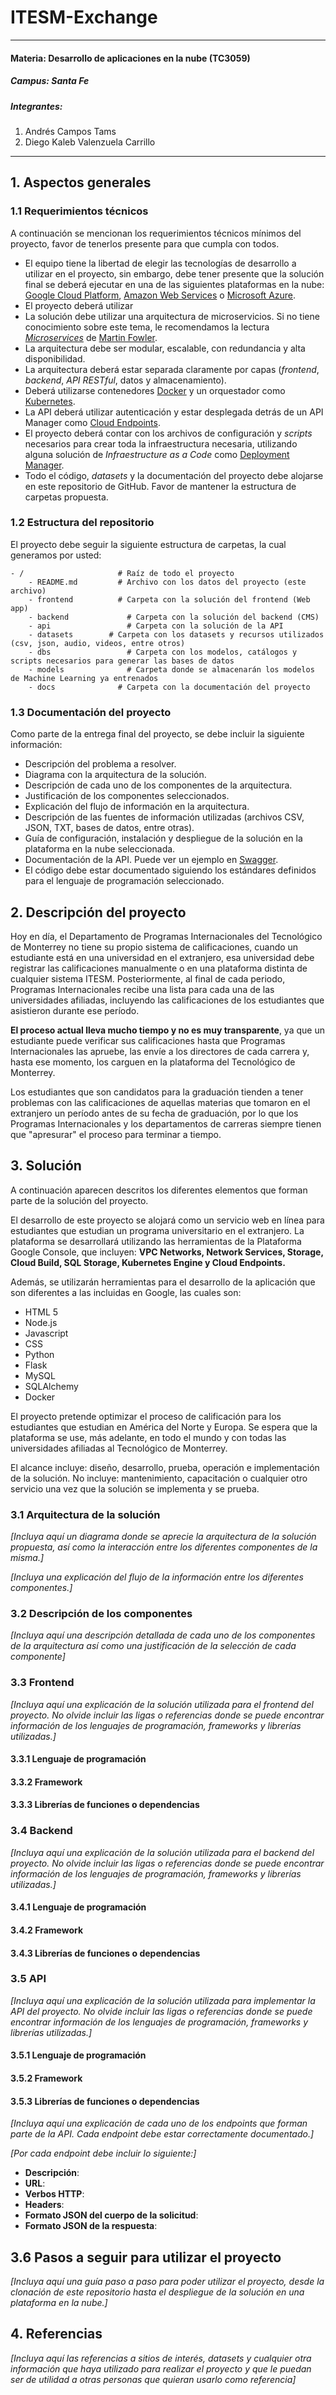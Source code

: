 # ITESM-Exchange
---
#### Materia: Desarrollo de aplicaciones en la nube (TC3059)

##### Campus: Santa Fe

##### Integrantes:
1. Andrés Campos Tams
2. Diego Kaleb Valenzuela Carrillo

---
## 1. Aspectos generales

### 1.1 Requerimientos técnicos

A continuación se mencionan los requerimientos técnicos mínimos del proyecto, favor de tenerlos presente para que cumpla con todos.

* El equipo tiene la libertad de elegir las tecnologías de desarrollo a utilizar en el proyecto, sin embargo, debe tener presente que la solución final se deberá ejecutar en una de las siguientes plataformas en la nube: [Google Cloud Platform](https://cloud.google.com/?hl=es), [Amazon Web Services](https://aws.amazon.com/) o [Microsoft Azure](https://azure.microsoft.com/es-mx/).
* El proyecto deberá utilizar 
* La solución debe utilizar una arquitectura de microservicios. Si no tiene conocimiento sobre este tema, le recomendamos la lectura [*Microservices*](https://martinfowler.com/articles/microservices.html) de [Martin Fowler](https://martinfowler.com).
* La arquitectura debe ser modular, escalable, con redundancia y alta disponibilidad.
* La arquitectura deberá estar separada claramente por capas (*frontend*, *backend*, *API RESTful*, datos y almacenamiento).
* Deberá utilizarse contenedores [Docker](https://www.docker.com/) y un orquestador como [Kubernetes](https://kubernetes.io/).
* La API deberá utilizar autenticación y estar desplegada detrás de un API Manager como [Cloud Endpoints](https://cloud.google.com/endpoints/).
* El proyecto deberá contar con los archivos de configuración y *scripts* necesarios para crear toda la infraestructura necesaria, utilizando alguna solución de *Infraestructure as a Code* como [Deployment Manager](https://cloud.google.com/deployment-manager/).
* Todo el código, *datasets* y la documentación del proyecto debe alojarse en este repositorio de GitHub. Favor de mantener la estructura de carpetas propuesta.

### 1.2 Estructura del repositorio
El proyecto debe seguir la siguiente estructura de carpetas, la cual generamos por usted:
```
- / 			        # Raíz de todo el proyecto
    - README.md			# Archivo con los datos del proyecto (este archivo)
    - frontend			# Carpeta con la solución del frontend (Web app)
    - backend			  # Carpeta con la solución del backend (CMS)
    - api			      # Carpeta con la solución de la API
    - datasets		  # Carpeta con los datasets y recursos utilizados (csv, json, audio, videos, entre otros)
    - dbs			      # Carpeta con los modelos, catálogos y scripts necesarios para generar las bases de datos
    - models			  # Carpeta donde se almacenarán los modelos de Machine Learning ya entrenados
    - docs			    # Carpeta con la documentación del proyecto
```

### 1.3 Documentación  del proyecto

Como parte de la entrega final del proyecto, se debe incluir la siguiente información:

* Descripción del problema a resolver.
* Diagrama con la arquitectura de la solución.
* Descripción de cada uno de los componentes de la arquitectura.
* Justificación de los componentes seleccionados.
* Explicación del flujo de información en la arquitectura.
* Descripción de las fuentes de información utilizadas (archivos CSV, JSON, TXT, bases de datos, entre otras).
* Guía de configuración, instalación y despliegue de la solución en la plataforma en la nube seleccionada.
* Documentación de la API. Puede ver un ejemplo en [Swagger](https://swagger.io/). 
* El código debe estar documentado siguiendo los estándares definidos para el lenguaje de programación seleccionado.

## 2. Descripción del proyecto

Hoy en día, el Departamento de Programas Internacionales del Tecnológico de Monterrey no tiene su propio sistema de calificaciones, cuando un estudiante está en una universidad en el extranjero, esa universidad debe registrar las calificaciones manualmente o en una plataforma distinta de cualquier sistema ITESM. Posteriormente, al final de cada periodo, Programas Internacionales recibe una lista para cada una de las universidades afiliadas, incluyendo las calificaciones de los estudiantes que asistieron durante ese período.

**El proceso actual lleva mucho tiempo y no es muy transparente**, ya que un estudiante puede verificar sus calificaciones hasta que  Programas Internacionales las apruebe, las envíe a los directores de cada carrera y, hasta ese momento, los carguen en la plataforma del Tecnológico de Monterrey.

Los estudiantes que son candidatos para la graduación tienden a tener problemas con las calificaciones de aquellas materias que tomaron en el extranjero un período antes de su fecha de graduación, por lo que los Programas Internacionales y los departamentos de carreras siempre tienen que "apresurar" el proceso para terminar a tiempo.

## 3. Solución

A continuación aparecen descritos los diferentes elementos que forman parte de la solución del proyecto.

El desarrollo de este proyecto se alojará como un servicio web en línea para estudiantes que estudian un programa universitario en el extranjero. La plataforma se desarrollará utilizando las herramientas de la Plataforma Google Console, que incluyen:  **VPC Networks, Network Services, Storage, Cloud Build, SQL Storage, Kubernetes Engine y Cloud Endpoints.**

Además, se utilizarán herramientas para el desarrollo de la aplicación que son diferentes a las incluidas en Google, las cuales son:
* HTML 5
* Node.js
* Javascript
* CSS
* Python
* Flask
* MySQL
* SQLAlchemy
* Docker

El proyecto pretende optimizar el proceso de calificación para los estudiantes que estudian en América del Norte y Europa. Se espera que la plataforma se use, más adelante, en todo el mundo y con todas las universidades afiliadas al Tecnológico de Monterrey.

El alcance incluye: diseño, desarrollo, prueba, operación e implementación de la solución. 
No incluye: mantenimiento, capacitación o cualquier otro servicio una vez que la solución se implementa y se prueba.

### 3.1 Arquitectura de la solución

*[Incluya aquí un diagrama donde se aprecie la arquitectura de la solución propuesta, así como la interacción entre los diferentes componentes de la misma.]*

*[Incluya una explicación del flujo de la información entre los diferentes componentes.]*

### 3.2 Descripción de los componentes

*[Incluya aquí una descripción detallada de cada uno de los componentes de la arquitectura así como una justificación de la selección de cada componente]*

### 3.3 Frontend

*[Incluya aquí una explicación de la solución utilizada para el frontend del proyecto. No olvide incluir las ligas o referencias donde se puede encontrar información de los lenguajes de programación, frameworks y librerías utilizadas.]*

#### 3.3.1 Lenguaje de programación
#### 3.3.2 Framework
#### 3.3.3 Librerías de funciones o dependencias

### 3.4 Backend

*[Incluya aquí una explicación de la solución utilizada para el backend del proyecto. No olvide incluir las ligas o referencias donde se puede encontrar información de los lenguajes de programación, frameworks y librerías utilizadas.]*

#### 3.4.1 Lenguaje de programación
#### 3.4.2 Framework
#### 3.4.3 Librerías de funciones o dependencias

### 3.5 API

*[Incluya aquí una explicación de la solución utilizada para implementar la API del proyecto. No olvide incluir las ligas o referencias donde se puede encontrar información de los lenguajes de programación, frameworks y librerías utilizadas.]*

#### 3.5.1 Lenguaje de programación
#### 3.5.2 Framework
#### 3.5.3 Librerías de funciones o dependencias

*[Incluya aquí una explicación de cada uno de los endpoints que forman parte de la API. Cada endpoint debe estar correctamente documentado.]*

*[Por cada endpoint debe incluir lo siguiente:]*

* **Descripción**:
* **URL**:
* **Verbos HTTP**:
* **Headers**:
* **Formato JSON del cuerpo de la solicitud**: 
* **Formato JSON de la respuesta**:


## 3.6 Pasos a seguir para utilizar el proyecto

*[Incluya aquí una guía paso a paso para poder utilizar el proyecto, desde la clonación de este repositorio hasta el despliegue de la solución en una plataforma en la nube.]*

## 4. Referencias

*[Incluya aquí las referencias a sitios de interés, datasets y cualquier otra información que haya utilizado para realizar el proyecto y que le puedan ser de utilidad a otras personas que quieran usarlo como referencia]*
